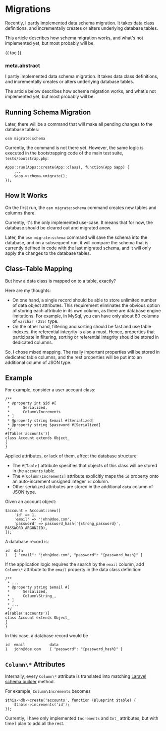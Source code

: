 # Migrations

Recently, I partly implemented data schema migration. It takes data class definitions, and incrementally creates or alters underlying database tables.

This article describes how schema migration works, and what's not implemented yet, but most probably will be.

{{ toc }} 

### meta.abstract

I partly implemented data schema migration. It takes data class definitions, and incrementally creates or alters underlying database tables.

The article below describes how schema migration works, and what's not implemented yet, but most probably will be.

## Running Schema Migration

Later, there will be a command that will make all pending changes to the database tables:

    osm migrate:schema

Currently, the command is not there yet. However, the same logic is executed in the bootstrapping code of the main test suite, `tests/bootstrap.php`:

    Apps::run(Apps::create(App::class), function(App $app) {
        ...
        $app->schema->migrate();
    });

## How It Works

On the first run, the `osm migrate:schema` command creates new tables and columns there. 

Currently, it's the only implemented use-case. It means that for now, the database should be cleared out and migrated anew.

Later, the `osm migrate:schema` command will save the schema into the database, and on a subsequent run, it will compare the schema that is currently defined in code with the last migrated schema, and it will only apply the changes to the database tables.

## Class-Table Mapping

But how a data class is mapped on to a table, exactly?

Here are my thoughts:

* On one hand, a single record should be able to store unlimited number of data object attributes. This requirement eliminates the obvious option of storing each attribute in its own column, as there are database engine limitations. For example, in MySql, you can have only about 80 columns of `varchar (255)` type.
* On the other hand, filtering and sorting should be fast and use table indexes, the referential integrity is also a must. Hence, properties that participate in filtering, sorting or referential integrity should be stored in dedicated columns.    

So, I chose mixed mapping. The really important properties will be stored in dedicated table columns, and the rest properties will be put into an additional column of JSON type.

## Example

For example, consider a user account class:

    /**
     * @property int $id #[
     *      Serialized,
     *      Column\Increments
     * ]
     * @property string $email #[Serialized]
     * @property string $password #[Serialized]
     */
    #[Table('accounts')]
    class Account extends Object_
    {
    }

Applied attributes, or lack of them, affect the database structure:

* The `#[Table]` attribute specifies that objects of this class will be stored in the `accounts` table. 
* The `#[Column\Increments]` attribute explicitly maps the `id` property onto an auto-increment unsigned integer `id` column.
* Other serialized attributes are stored in the additional `data` column of JSON type. 

Given an account object: 

    $account = Account::new([
        'id' => 1,
        'email' => 'john@doe.com',
        'password' => password_hash('{strong_password}', PASSWORD_ARGON2ID),
    ]);

A database record is:

    id  data           
    1   { "email": "john@doe.com", "password": "{password_hash}" }

If the application logic requires the search by the `email` column, add `Column\*` attribute to the `email` property in the data class definition:

    /**
     * ...
     * @property string $email #[
     *      Serialized,
     *      Column\String_,
     * ]
     * ...
     */
    #[Table('accounts')]
    class Account extends Object_
    {
    }

In this case, a database record would be

    id  email           data           
    1   john@doe.com    { "password": "{password_hash}" }

## `Column\*` Attributes

Internally, every `Column\*` attribute is translated into matching [Laravel schema builder](https://laravel.com/docs/migrations#creating-columns) method.

For example, `Column\Increments` becomes

    $this->db->create('accounts', function (Blueprint $table) {
        $table->increments('id');
    });   

Currently, I have only implemented `Increments` and `Int_` attributes, but with time I plan to add all the rest.

